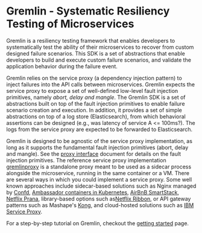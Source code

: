 # Gremlin - Systematic Resiliency Testing of Microservices

Gremlin is a resiliency testing framework that enables developers to
systematically test the ability of their microservices to recover from
custom designed failure scenarios. This SDK is a set of abstractions
that enable developers to build and execute custom failure scenarios,
and validate the application behavior during the failure event.

Gremlin relies on the service proxy (a dependency injection pattern)
to inject failures into the API calls between microservices. Gremlin
expects the service proxy to expose a set of well-defined low-level
fault injection primitives, namely _abort, delay and mangle_. The
Gremlin SDK is a set of abstractions built on top of the fault
injection primitives to enable failure scenario creation and
execution. In addition, it provides a set of simple abstractions on
top of a log store (Elasticsearch), from which behavioral assertions
can be designed (e.g., was latency of service A <= 100ms?).  The logs
from the service proxy are expected to be forwarded to
Elasticsearch.

Gremlin is designed to be agnostic of the service proxy implementation, as
long as it supports the fundamental fault injection primitives (abort,
delay and mangle). See the
[proxy interface](https://github.com/ResilienceTesting/gremlinsdk-python/ProxyInterface.md)
document for details on the fault injection primitives. The reference
service proxy implementation
[gremlinproxy](https://github.com/ResilienceTesting/gremlinproxy) is a
standalone proxy meant to be used as a sidecar process alongside the
microservice, running in the same container or a VM. There are several ways
in which you could implement a service proxy. Some well known approaches
include sidecar-based solutions such as Nginx managed by
[Confd](https://github.com/kelseyhightower/confd),
[Ambassador containers in Kubernetes](http://blog.kubernetes.io/2015/06/the-distributed-system-toolkit-patterns.html),
[AirBnB SmartStack](https://github.com/airbnb/synapse),
[Netflix Prana](https://github.com/Netflix/Prana/), library-based options
such as[Netflix Ribbon](https://github.com/Netflix/Ribbon), or API gateway
patterns such as Mashape's [Kong](https://github.com/Mashape/Kong), and
cloud-hosted solutions such as
[IBM Service Proxy](https://developer.ibm.com/bluemix/2016/04/13/service-proxy-to-balance-monitor-and-test-your-microservices/).

For a step-by-step tutorial on Gremlin, checkout the [getting started](https://github.com/ResilienceTesting/gremlinsdk-python/Getting-Started.md) page.
